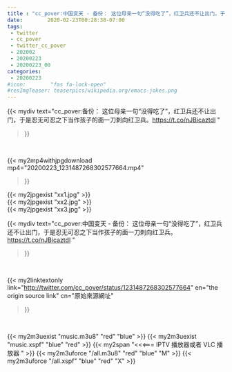 ```yaml
---
title : "cc_pover:中国变天 - 备份： 这位母亲一句“没得吃了”，红卫兵还不让出门，于是忍无可忍之下当作孩子的面一刀刺向红卫兵。https://t.co/nJBicaztdl "
date:        2020-02-23T00:28:38-07:00
tags:
 - twitter
 - cc_pover
 - twitter_cc_pover
 - 202002
 - 20200223
 - 20200223_00
categories:
 - 20200223
#icon:        "fas fa-lock-open"
#resImgTeaser: teaserpics/wikipedia.org/emacs-jokes.png
---
```


{{< mydiv text="cc_pover:备份： 这位母亲一句“没得吃了”，红卫兵还不让出门，于是忍无可忍之下当作孩子的面一刀刺向红卫兵。https://t.co/nJBicaztdl "
>}}
<br>


{{< my2mp4withjpgdownload mp4="20200223_1231487268302577664.mp4"
>}}

{{< my2jpgexist "xx1.jpg" >}}<br>
{{< my2jpgexist "xx2.jpg" >}}<br>
{{< my2jpgexist "xx3.jpg" >}}<br>



{{< mydiv text="cc_pover:中国变天 - 备份： 这位母亲一句“没得吃了”，红卫兵还不让出门，于是忍无可忍之下当作孩子的面一刀刺向红卫兵。https://t.co/nJBicaztdl "
>}}
<br>

{{< my2linktextonly link="http://twitter.com/cc_pover/status/1231487268302577664"
en="the origin source link" cn="原始來源網址"
>}}


<br>

{{< my2m3uexist "music.m3u8" "red"  "blue" >}} {{< my2m3uexist "music.xspf" "blue" "red"  >}} {{< my2span "<<<=== IPTV 播放器或者 VLC 播放器 " >}} {{< my2m3uforce "/all.m3u8" "red"  "blue" "M" >}} {{< my2m3uforce "/all.xspf" "blue" "red"  "X" >}} 

